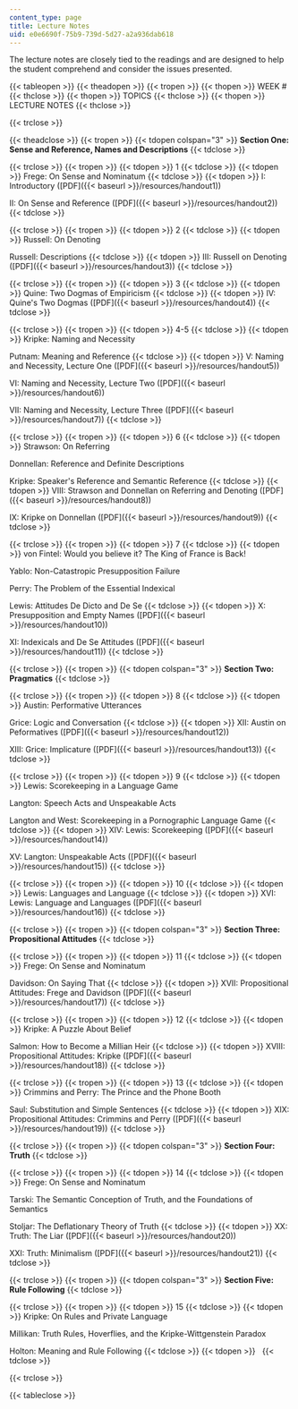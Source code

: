 ```yaml
---
content_type: page
title: Lecture Notes
uid: e0e6690f-75b9-739d-5d27-a2a936dab618
---
```


The lecture notes are closely tied to the readings and are designed to help the student comprehend and consider the issues presented.

{{< tableopen >}}
{{< theadopen >}}
{{< tropen >}}
{{< thopen >}}
WEEK #
{{< thclose >}}
{{< thopen >}}
TOPICS
{{< thclose >}}
{{< thopen >}}
LECTURE NOTES
{{< thclose >}}

{{< trclose >}}

{{< theadclose >}}
{{< tropen >}}
{{< tdopen colspan="3" >}}
**Section One: Sense and Reference, Names and Descriptions**
{{< tdclose >}}

{{< trclose >}}
{{< tropen >}}
{{< tdopen >}}
1
{{< tdclose >}}
{{< tdopen >}}
Frege: On Sense and Nominatum
{{< tdclose >}}
{{< tdopen >}}
I: Introductory ([PDF]({{< baseurl >}}/resources/handout1))  
  
II: On Sense and Reference ([PDF]({{< baseurl >}}/resources/handout2))
{{< tdclose >}}

{{< trclose >}}
{{< tropen >}}
{{< tdopen >}}
2
{{< tdclose >}}
{{< tdopen >}}
Russell: On Denoting  
  
Russell: Descriptions
{{< tdclose >}}
{{< tdopen >}}
III: Russell on Denoting ([PDF]({{< baseurl >}}/resources/handout3))
{{< tdclose >}}

{{< trclose >}}
{{< tropen >}}
{{< tdopen >}}
3
{{< tdclose >}}
{{< tdopen >}}
Quine: Two Dogmas of Empiricism
{{< tdclose >}}
{{< tdopen >}}
IV: Quine's Two Dogmas ([PDF]({{< baseurl >}}/resources/handout4))
{{< tdclose >}}

{{< trclose >}}
{{< tropen >}}
{{< tdopen >}}
4-5
{{< tdclose >}}
{{< tdopen >}}
Kripke: Naming and Necessity  
  
Putnam: Meaning and Reference
{{< tdclose >}}
{{< tdopen >}}
V: Naming and Necessity, Lecture One ([PDF]({{< baseurl >}}/resources/handout5))  
  
VI: Naming and Necessity, Lecture Two ([PDF]({{< baseurl >}}/resources/handout6))  
  
VII: Naming and Necessity, Lecture Three ([PDF]({{< baseurl >}}/resources/handout7))
{{< tdclose >}}

{{< trclose >}}
{{< tropen >}}
{{< tdopen >}}
6
{{< tdclose >}}
{{< tdopen >}}
Strawson: On Referring  
  
Donnellan: Reference and Definite Descriptions  
  
Kripke: Speaker's Reference and Semantic Reference
{{< tdclose >}}
{{< tdopen >}}
VIII: Strawson and Donnellan on Referring and Denoting ([PDF]({{< baseurl >}}/resources/handout8))  
  
IX: Kripke on Donnellan ([PDF]({{< baseurl >}}/resources/handout9))
{{< tdclose >}}

{{< trclose >}}
{{< tropen >}}
{{< tdopen >}}
7
{{< tdclose >}}
{{< tdopen >}}
von Fintel: Would you believe it? The King of France is Back!  
  
Yablo: Non-Catastropic Presupposition Failure  
  
Perry: The Problem of the Essential Indexical  
  
Lewis: Attitudes De Dicto and De Se
{{< tdclose >}}
{{< tdopen >}}
X: Presupposition and Empty Names ([PDF]({{< baseurl >}}/resources/handout10))  
  
XI: Indexicals and De Se Attitudes ([PDF]({{< baseurl >}}/resources/handout11))
{{< tdclose >}}

{{< trclose >}}
{{< tropen >}}
{{< tdopen colspan="3" >}}
**Section Two: Pragmatics**
{{< tdclose >}}

{{< trclose >}}
{{< tropen >}}
{{< tdopen >}}
8
{{< tdclose >}}
{{< tdopen >}}
Austin: Performative Utterances  
  
Grice: Logic and Conversation
{{< tdclose >}}
{{< tdopen >}}
XII: Austin on Peformatives ([PDF]({{< baseurl >}}/resources/handout12))  
  
XIII: Grice: Implicature ([PDF]({{< baseurl >}}/resources/handout13))
{{< tdclose >}}

{{< trclose >}}
{{< tropen >}}
{{< tdopen >}}
9
{{< tdclose >}}
{{< tdopen >}}
Lewis: Scorekeeping in a Language Game  
  
Langton: Speech Acts and Unspeakable Acts  
  
Langton and West: Scorekeeping in a Pornographic Language Game
{{< tdclose >}}
{{< tdopen >}}
XIV: Lewis: Scorekeeping ([PDF]({{< baseurl >}}/resources/handout14))  
  
XV: Langton: Unspeakable Acts ([PDF]({{< baseurl >}}/resources/handout15))
{{< tdclose >}}

{{< trclose >}}
{{< tropen >}}
{{< tdopen >}}
10
{{< tdclose >}}
{{< tdopen >}}
Lewis: Languages and Language
{{< tdclose >}}
{{< tdopen >}}
XVI: Lewis: Language and Languages ([PDF]({{< baseurl >}}/resources/handout16))
{{< tdclose >}}

{{< trclose >}}
{{< tropen >}}
{{< tdopen colspan="3" >}}
**Section Three: Propositional Attitudes**
{{< tdclose >}}

{{< trclose >}}
{{< tropen >}}
{{< tdopen >}}
11
{{< tdclose >}}
{{< tdopen >}}
Frege: On Sense and Nominatum  
  
Davidson: On Saying That
{{< tdclose >}}
{{< tdopen >}}
XVII: Propositional Attitudes: Frege and Davidson ([PDF]({{< baseurl >}}/resources/handout17))
{{< tdclose >}}

{{< trclose >}}
{{< tropen >}}
{{< tdopen >}}
12
{{< tdclose >}}
{{< tdopen >}}
Kripke: A Puzzle About Belief  
  
Salmon: How to Become a Millian Heir
{{< tdclose >}}
{{< tdopen >}}
XVIII: Propositional Attitudes: Kripke ([PDF]({{< baseurl >}}/resources/handout18))
{{< tdclose >}}

{{< trclose >}}
{{< tropen >}}
{{< tdopen >}}
13
{{< tdclose >}}
{{< tdopen >}}
Crimmins and Perry: The Prince and the Phone Booth  
  
Saul: Substitution and Simple Sentences
{{< tdclose >}}
{{< tdopen >}}
XIX: Propositional Attitudes: Crimmins and Perry ([PDF]({{< baseurl >}}/resources/handout19))
{{< tdclose >}}

{{< trclose >}}
{{< tropen >}}
{{< tdopen colspan="3" >}}
**Section Four: Truth**
{{< tdclose >}}

{{< trclose >}}
{{< tropen >}}
{{< tdopen >}}
14
{{< tdclose >}}
{{< tdopen >}}
Frege: On Sense and Nominatum  
  
Tarski: The Semantic Conception of Truth, and the Foundations of Semantics  
  
Stoljar: The Deflationary Theory of Truth
{{< tdclose >}}
{{< tdopen >}}
XX: Truth: The Liar ([PDF]({{< baseurl >}}/resources/handout20))  
  
XXI: Truth: Minimalism ([PDF]({{< baseurl >}}/resources/handout21))
{{< tdclose >}}

{{< trclose >}}
{{< tropen >}}
{{< tdopen colspan="3" >}}
**Section Five: Rule Following**
{{< tdclose >}}

{{< trclose >}}
{{< tropen >}}
{{< tdopen >}}
15
{{< tdclose >}}
{{< tdopen >}}
Kripke: On Rules and Private Language  
  
Millikan: Truth Rules, Hoverflies, and the Kripke-Wittgenstein Paradox  
  
Holton: Meaning and Rule Following
{{< tdclose >}}
{{< tdopen >}}
 
{{< tdclose >}}

{{< trclose >}}

{{< tableclose >}}